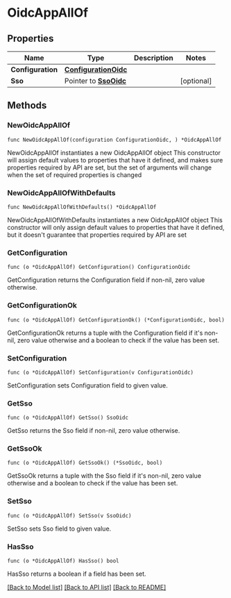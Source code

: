 # OidcAppAllOf

## Properties

Name | Type | Description | Notes
------------ | ------------- | ------------- | -------------
**Configuration** | [**ConfigurationOidc**](ConfigurationOidc.md) |  | 
**Sso** | Pointer to [**SsoOidc**](SsoOidc.md) |  | [optional] 

## Methods

### NewOidcAppAllOf

`func NewOidcAppAllOf(configuration ConfigurationOidc, ) *OidcAppAllOf`

NewOidcAppAllOf instantiates a new OidcAppAllOf object
This constructor will assign default values to properties that have it defined,
and makes sure properties required by API are set, but the set of arguments
will change when the set of required properties is changed

### NewOidcAppAllOfWithDefaults

`func NewOidcAppAllOfWithDefaults() *OidcAppAllOf`

NewOidcAppAllOfWithDefaults instantiates a new OidcAppAllOf object
This constructor will only assign default values to properties that have it defined,
but it doesn't guarantee that properties required by API are set

### GetConfiguration

`func (o *OidcAppAllOf) GetConfiguration() ConfigurationOidc`

GetConfiguration returns the Configuration field if non-nil, zero value otherwise.

### GetConfigurationOk

`func (o *OidcAppAllOf) GetConfigurationOk() (*ConfigurationOidc, bool)`

GetConfigurationOk returns a tuple with the Configuration field if it's non-nil, zero value otherwise
and a boolean to check if the value has been set.

### SetConfiguration

`func (o *OidcAppAllOf) SetConfiguration(v ConfigurationOidc)`

SetConfiguration sets Configuration field to given value.


### GetSso

`func (o *OidcAppAllOf) GetSso() SsoOidc`

GetSso returns the Sso field if non-nil, zero value otherwise.

### GetSsoOk

`func (o *OidcAppAllOf) GetSsoOk() (*SsoOidc, bool)`

GetSsoOk returns a tuple with the Sso field if it's non-nil, zero value otherwise
and a boolean to check if the value has been set.

### SetSso

`func (o *OidcAppAllOf) SetSso(v SsoOidc)`

SetSso sets Sso field to given value.

### HasSso

`func (o *OidcAppAllOf) HasSso() bool`

HasSso returns a boolean if a field has been set.


[[Back to Model list]](../README.md#documentation-for-models) [[Back to API list]](../README.md#documentation-for-api-endpoints) [[Back to README]](../README.md)


